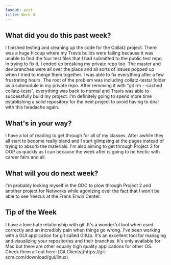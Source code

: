 ```yaml
---
layout: post
title: Week 3
---
```


<h2>What did you do this past week?</h2>
I finished testing and cleaning up the code for the Collatz project. There was a huge hiccup where my Travis builds
were failing because it was unable to find the four test files that I had submitted to the public test repo. In 
trying to fix it, I ended up breaking my private repo too. The master and dev branches were all over the place and
all sorts of issues popped up when I tried to merge them together. I was able to fix everything after a few 
frustrating hours. The root of the problem was including collatz-tests/ folder as a submodule in my private repo.
After removing it with "git rm --cached collatz-tests", everything was back to normal and Travis was able to 
successfully build my project. I'm definitely going to spend more time establishing a solid repository for the next
project to avoid having to deal with this headache again.
<h2>What's in your way?</h2>
I have a lot of reading to get through for all of my classes. After awhile they all start to become really bland and
I start glimpsing at the pages instead of trying to absorb the materials. I'm also aiming to get through Project 2 
for OOP as quickly as I can because the week after is going to be hectic with career fairs and all. 
<h2>What will you do next week?</h2>
I'm probably locking myself in the GDC to plow through Project 2 and another project for Networks while agonizing
over the fact that I won't be able to see Yeezus at the Frank Erwin Center.
<h2>Tip of the Week</h2>
I have a love hate relationship with git. It's a wonderful tool when used correctly and an incredibly pain when things
go wrong. I've been working with a GUI application for git called GitUp. It's an excellent tool for managing and
visualizing your repositories and their branches. It's only available for Mac but there are other equally high quality
applications for other OS. Check them all out here: [Git Clients](https://git-scm.com/download/gui/linux)
